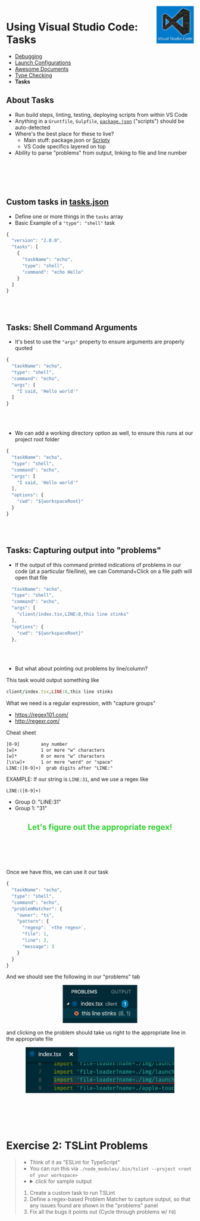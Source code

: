 <img align='right' height=100 src='../../public/vscode.jpg'>

# Using Visual Studio Code: Tasks

* [Debugging](./debugging.md)
* [Launch Configurations](./launch-configuration.md)
* [Awesome Documents](./markdown.md)
* [Type Checking](./type-checking.md)
* **Tasks**


## About Tasks

* Run build steps, linting, testing, deploying scripts from within VS Code
* Anything in a `Gruntfile`, `Gulpfile`, [`package.json`](../../package.json) ("scripts") should be auto-detected
* Where's the best place for these to live?
  * Main stuff: package.json or [Scripty](https://github.com/testdouble/scripty)
  * VS Code specifics layered on top
* Ability to parse "problems" from output, linking to file and line number

<br><br><br><br>

## Custom tasks in [tasks.json](../../.vscode/tasks.json)
* Define one or more things in the `tasks` array
* Basic Example of a `"type": "shell"` task
```js
{
  "version": "2.0.0",
  "tasks": [
    {
      "taskName": "echo",
      "type": "shell",
      "command": "echo Hello"
    }
  ]
}
```

<br><br>

## Tasks: Shell Command Arguments

* It's best to use the `"args"` property to ensure arguments are properly quoted

```js
{
  "taskName": "echo",
  "type": "shell",
  "command": "echo",
  "args": [
    "I said, 'Hello world'"
  ]
}
```
<br><br>

* We can add a working directory option as well, to ensure this runs at our project root folder

```js
{
  "taskName": "echo",
  "type": "shell",
  "command": "echo",
  "args": [
    "I said, 'Hello world'"
  ],
  "options": {
    "cwd": "${workspaceRoot}"
  }
}
```
<br><br>

## Tasks: Capturing output into "problems"

* If the output of this command printed indications of problems in our code (at a particular file/line), we can Command+Click on a file path will open that file

```js
  "taskName": "echo",
  "type": "shell",
  "command": "echo",
  "args": [
    "client/index.tsx,LINE:8,this line stinks"
  ],
  "options": {
    "cwd": "${workspaceRoot}"
  },
```

<br><br>

* But what about pointing out problems by line/column?

This task would output something like
```ruby
client/index.tsx,LINE:8,this line stinks
```
What we need is a regular expression, with "capture groups"
* https://regex101.com/
* http://regexr.com/

Cheat sheet
```
[0-9]        any number
[w]+         1 or more "w" characters
[w]*         0 or more "w" characters
[\s\w]+      1 or more "word" or "space"
LINE:([0-9]+)  grab digits after "LINE:"
```
EXAMPLE:
If our string is `LINE:31`, and we use a regex like
```
LINE:([0-9]+)
```
* Group 0: "LINE:31"
* Group 1: "31"

<h2 style='color: limegreen' align=center>Let's figure out the appropriate regex!</h2>

<br><br><br><br>

Once we have this, we can use it our task

```js
{
  "taskName": "echo",
  "type": "shell",
  "command": "echo",
  "problemMatcher": {
    "owner": "ts",
    "pattern": {
      "regexp": `<the regex>`,
      "file": 1,
      "line": 2,
      "message": 3
    }
  }
}
```
And we should see the following in our "problems" tab
<p align=center>
<img src='../../public/tasks/problems.png' width=200>
</p>
and clicking on the problem should take us right to the appropriate line in the appropriate file
<p align=center>
<img src='../../public/tasks/redline.png' width=400>
</p>

<br><br><br><br>

# Exercise 2: TSLint Problems
> * Think of it as "ESLint for TypeScript"
> * You can run this via `./node_modules/.bin/tslint --project <root of your workspace>`
> * <details><summary>click for sample output</summary><pre>ERROR: /Users/northm/Development/workshops/vscode/client/components/app-header/index.tsx[22, 7]: Identifier 'cartIcon' is never reassigned; use 'const' instead of 'let'.</pre></details>
> 1. Create a custom task to run TSLint
> 2. Define a regex-based Problem Matcher to capture output, so that any issues found are shown in the "problems" panel
> 3. Fix all the bugs it points out (Cycle through problems w/ `F8`)

